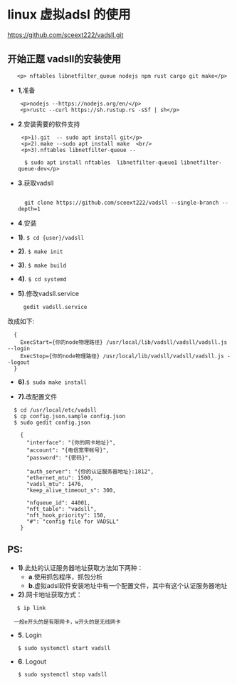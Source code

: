 <h1>linux 虚拟adsl 的使用 </h1>

  https://github.com/sceext222/vadsll.git 


## 开始正题 vadsll的安装使用 ##

```
   <p> nftables libnetfilter_queue nodejs npm rust cargo git make</p>
```


+ **1**,准备
```
	<p>nodejs --https://nodejs.org/en/</p>
  	<p>rustc --curl https://sh.rustup.rs -sSf | sh</p>
```

+ **2**.安装需要的软件支持
  ```
   <p>1).git  -- sudo apt install git</p>
   <p>2).make --sudo apt install make  <br/>
   <p>3).nftables libnetfilter-queue -- 

	$ sudo apt install nftables  libnetfilter-queue1 libnetfilter-queue-dev</p>
  ```

+ **3**.获取vadsll 
  ```

    git clone https://github.com/sceext222/vadsll --single-branch --depth=1

  ```

+ **4**.安装
+ **1)**. ```$ cd {user}/vadsll```
+ **2)**. ```$ make init```
+ **3)**. ```$ make build``` 
+ **4)**. ```$ cd systemd```
+ **5)**.修改vadsll.service
```
     gedit vadsll.service
```
  改成如下: 
```
  {
    ExecStart={你的node物理路径} /usr/local/lib/vadsll/vadsll/vadsll.js --login
    ExecStop={你的node物理路径} /usr/local/lib/vadsll/vadsll/vadsll.js --logout
  }
```

+ **6)**.``` $ sudo make install ```

+ **7)**.改配置文件

```
  $ cd /usr/local/etc/vadsll
  $ cp config.json.sample config.json
  $ sudo gedit config.json

    {
      "interface": "{你的网卡地址}",
      "account": "{电信宽带帐号}",
      "password": "{密码}",

      "auth_server": "{你的认证服务器地址}:1812",
      "ethernet_mtu": 1500,
      "vadsl_mtu": 1476,
      "keep_alive_timeout_s": 300,

      "nfqueue_id": 44001,
      "nft_table": "vadsll",
      "nft_hook_priority": 150,
      "#": "config file for VADSLL"
    }
```

## PS: ##

+ **1)**.此处的认证服务器地址获取方法如下两种：
  + **a**.使用抓包程序，抓包分析
  + **b**.虚拟adsl软件安装地址中有一个配置文件，其中有这个认证服务器地址
+ **2)**.网卡地址获取方式：
```
   $ ip link

  一般e开头的是有限网卡，w开头的是无线网卡
```
+ **5**. Login

  ```
  $ sudo systemctl start vadsll
  ```

+ **6**. Logout

  ```
  $ sudo systemctl stop vadsll
  ```
